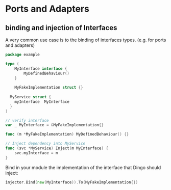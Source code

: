 # Ports and Adapters

## binding and injection of Interfaces

A very common use case is to the binding of interfaces types. 
(e.g. for ports and adapters)


```go
package example

type (
	MyInterface interface {
		MyDefinedBehaviour()
	}
	
	MyFakeImplementation struct {}
  
  MyService struct {
    myInterface  MyInterface
  }
)

// verify interface
var _ MyInterface = &MyFakeImplementation{}

func (m *MyFakeImplementation) MyDefinedBehaviour() {}

// Inject dependency into MyService
func (svc *MyService) Inject(m MyInterface) {
	svc.myInterface = m
}
```

Bind in your module the implementation of the interface that Dingo should inject:

```go
injector.Bind(new(MyInterface)).To(MyFakeImplementation{})
```

